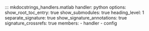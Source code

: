 
::: mkdocstrings_handlers.matlab
    handler: python
    options:
      show_root_toc_entry: true
      show_submodules: true
      heading_level: 1
      separate_signature: true
      show_signature_annotations: true
      signature_crossrefs: true
      members:
        - handler
        - config

